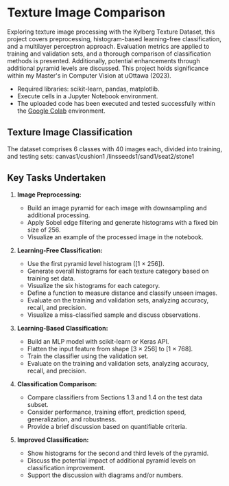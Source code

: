 # **Texture Image Comparison**
Exploring texture image processing with the Kylberg Texture Dataset, this project covers preprocessing, histogram-based learning-free classification, and a multilayer perceptron approach. Evaluation metrics are applied to training and validation sets, and a thorough comparison of classification methods is presented. Additionally, potential enhancements through additional pyramid levels are discussed. This project holds significance within my Master's in Computer Vision at uOttawa (2023).

- Required libraries: scikit-learn, pandas, matplotlib.
- Execute cells in a Jupyter Notebook environment.
- The uploaded code has been executed and tested successfully within the [Google Colab](https://colab.google/) environment.

## Texture Image Classification 
The dataset comprises 6 classes with 40 images each, divided into training, and testing sets: canvas1/cushion1 /linsseeds1/sand1/seat2/stone1

## **Key Tasks Undertaken**
  1. **Image Preprocessing:**
     - Build an image pyramid for each image with downsampling and additional processing.
     - Apply Sobel edge filtering and generate histograms with a fixed bin size of 256.
     - Visualize an example of the processed image in the notebook.
  
  2. **Learning-Free Classification:**
     - Use the first pyramid level histogram ([1 × 256]).
     - Generate overall histograms for each texture category based on training set data.
     - Visualize the six histograms for each category.
     - Define a function to measure distance and classify unseen images.
     - Evaluate on the training and validation sets, analyzing accuracy, recall, and precision.
     - Visualize a miss-classified sample and discuss observations.
  
  3. **Learning-Based Classification:**
     - Build an MLP model with scikit-learn or Keras API.
     - Flatten the input feature from shape [3 × 256] to [1 × 768].
     - Train the classifier using the validation set.
     - Evaluate on the training and validation sets, analyzing accuracy, recall, and precision.
  
  4. **Classification Comparison:**
     - Compare classifiers from Sections 1.3 and 1.4 on the test data subset.
     - Consider performance, training effort, prediction speed, generalization, and robustness.
     - Provide a brief discussion based on quantifiable criteria.
  
  5. **Improved Classification:**
     - Show histograms for the second and third levels of the pyramid.
     - Discuss the potential impact of additional pyramid levels on classification improvement.
     - Support the discussion with diagrams and/or numbers.
